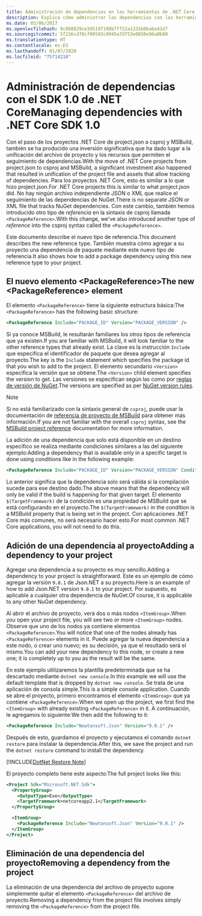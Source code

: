 ```yaml
---
title: Administración de dependencias en las herramientas de .NET Core
description: Explica cómo administrar las dependencias con las herramientas de .NET Core.
ms.date: 03/06/2017
ms.openlocfilehash: 9c088829ce3d5197198b7ff22a1331b8baba41d7
ms.sourcegitcommit: 5f236cd78cf09593c8945a7d753e0850e96a0b80
ms.translationtype: HT
ms.contentlocale: es-ES
ms.lasthandoff: 01/07/2020
ms.locfileid: "75714210"
---
```

# <a name="managing-dependencies-with-net-core-sdk-10"></a><span data-ttu-id="ffdf1-103">Administración de dependencias con el SDK 1.0 de .NET Core</span><span class="sxs-lookup"><span data-stu-id="ffdf1-103">Managing dependencies with .NET Core SDK 1.0</span></span>

<span data-ttu-id="ffdf1-104">Con el paso de los proyectos .NET Core de project.json a csproj y MSBuild, también se ha producido una inversión significativa que ha dado lugar a la unificación del archivo de proyecto y los recursos que permiten el seguimiento de dependencias.</span><span class="sxs-lookup"><span data-stu-id="ffdf1-104">With the move of .NET Core projects from project.json to csproj and MSBuild, a significant investment also happened that resulted in unification of the project file and assets that allow tracking of dependencies.</span></span> <span data-ttu-id="ffdf1-105">Para los proyectos .NET Core, esto es similar a lo que hizo project.json.</span><span class="sxs-lookup"><span data-stu-id="ffdf1-105">For .NET Core projects this is similar to what project.json did.</span></span> <span data-ttu-id="ffdf1-106">No hay ningún archivo independiente JSON o XML que realice el seguimiento de las dependencias de NuGet.</span><span class="sxs-lookup"><span data-stu-id="ffdf1-106">There is no separate JSON or XML file that tracks NuGet dependencies.</span></span> <span data-ttu-id="ffdf1-107">Con este cambio, también hemos introducido otro tipo de *referencia* en la sintaxis de csproj llamada `<PackageReference>`.</span><span class="sxs-lookup"><span data-stu-id="ffdf1-107">With this change, we've also introduced another type of *reference* into the csproj syntax called the `<PackageReference>`.</span></span> 

<span data-ttu-id="ffdf1-108">Este documento describe el nuevo tipo de referencia.</span><span class="sxs-lookup"><span data-stu-id="ffdf1-108">This document describes the new reference type.</span></span> <span data-ttu-id="ffdf1-109">También muestra cómo agregar a su proyecto una dependencia de paquete mediante este nuevo tipo de referencia.</span><span class="sxs-lookup"><span data-stu-id="ffdf1-109">It also shows how to add a package dependency using this new reference type to your project.</span></span> 

## <a name="the-new-packagereference-element"></a><span data-ttu-id="ffdf1-110">El nuevo elemento \<PackageReference></span><span class="sxs-lookup"><span data-stu-id="ffdf1-110">The new \<PackageReference> element</span></span>
<span data-ttu-id="ffdf1-111">El elemento `<PackageReference>` tiene la siguiente estructura básica:</span><span class="sxs-lookup"><span data-stu-id="ffdf1-111">The `<PackageReference>` has the following basic structure:</span></span>

```xml
<PackageReference Include="PACKAGE_ID" Version="PACKAGE_VERSION" />
```

<span data-ttu-id="ffdf1-112">Si ya conoce MSBuild, le resultarán familiares los otros tipos de referencia que ya existen.</span><span class="sxs-lookup"><span data-stu-id="ffdf1-112">If you are familiar with MSBuild, it will look familiar to the other reference types that already exist.</span></span> <span data-ttu-id="ffdf1-113">La clave es la instrucción `Include` que especifica el identificador de paquete que desea agregar al proyecto.</span><span class="sxs-lookup"><span data-stu-id="ffdf1-113">The key is the `Include` statement which specifies the package id that you wish to add to the project.</span></span> <span data-ttu-id="ffdf1-114">El elemento secundario `<Version>` especifica la versión que se obtiene.</span><span class="sxs-lookup"><span data-stu-id="ffdf1-114">The `<Version>` child element specifies the version to get.</span></span> <span data-ttu-id="ffdf1-115">Las versiones se especifican según las como por [reglas de versión de NuGet](/nuget/create-packages/dependency-versions#version-ranges).</span><span class="sxs-lookup"><span data-stu-id="ffdf1-115">The versions are specified as per [NuGet version rules](/nuget/create-packages/dependency-versions#version-ranges).</span></span>

> [!NOTE]
> <span data-ttu-id="ffdf1-116">Si no está familiarizado con la sintaxis general de `csproj`, puede usar la documentación de [referencia de proyecto de MSBuild](/visualstudio/msbuild/msbuild-project-file-schema-reference) para obtener más información.</span><span class="sxs-lookup"><span data-stu-id="ffdf1-116">If you are not familiar with the overall `csproj` syntax, see the [MSBuild project reference](/visualstudio/msbuild/msbuild-project-file-schema-reference) documentation for more information.</span></span>  

<span data-ttu-id="ffdf1-117">La adición de una dependencia que solo está disponible en un destino específico se realiza mediante condiciones similares a las del siguiente ejemplo:</span><span class="sxs-lookup"><span data-stu-id="ffdf1-117">Adding a dependency that is available only in a specific target is done using conditions like in the following example:</span></span>

```xml
<PackageReference Include="PACKAGE_ID" Version="PACKAGE_VERSION" Condition="'$(TargetFramework)' == 'netcoreapp2.1'" />
```

<span data-ttu-id="ffdf1-118">Lo anterior significa que la dependencia solo será válida si la compilación sucede para ese destino dado.</span><span class="sxs-lookup"><span data-stu-id="ffdf1-118">The above means that the dependency will only be valid if the build is happening for that given target.</span></span> <span data-ttu-id="ffdf1-119">El elemento `$(TargetFramework)` de la condición es una propiedad de MSBuild que se está configurando en el proyecto.</span><span class="sxs-lookup"><span data-stu-id="ffdf1-119">The `$(TargetFramework)` in the condition is a MSBuild property that is being set in the project.</span></span> <span data-ttu-id="ffdf1-120">Con aplicaciones .NET Core más comunes, no será necesario hacer esto.</span><span class="sxs-lookup"><span data-stu-id="ffdf1-120">For most common .NET Core applications, you will not need to do this.</span></span> 

## <a name="adding-a-dependency-to-your-project"></a><span data-ttu-id="ffdf1-121">Adición de una dependencia al proyecto</span><span class="sxs-lookup"><span data-stu-id="ffdf1-121">Adding a dependency to your project</span></span>
<span data-ttu-id="ffdf1-122">Agregar una dependencia a su proyecto es muy sencillo.</span><span class="sxs-lookup"><span data-stu-id="ffdf1-122">Adding a dependency to your project is straightforward.</span></span> <span data-ttu-id="ffdf1-123">Este es un ejemplo de cómo agregar la versión `9.0.1` de Json.NET a su proyecto.</span><span class="sxs-lookup"><span data-stu-id="ffdf1-123">Here is an example of how to add Json.NET version `9.0.1` to your project.</span></span> <span data-ttu-id="ffdf1-124">Por supuesto, es aplicable a cualquier otra dependencia de NuGet.</span><span class="sxs-lookup"><span data-stu-id="ffdf1-124">Of course, it is applicable to any other NuGet dependency.</span></span> 

<span data-ttu-id="ffdf1-125">Al abrir el archivo de proyecto, verá dos o más nodos `<ItemGroup>`.</span><span class="sxs-lookup"><span data-stu-id="ffdf1-125">When you open your project file, you will see two or more `<ItemGroup>` nodes.</span></span> <span data-ttu-id="ffdf1-126">Observe que uno de los nodos ya contiene elementos `<PackageReference>`.</span><span class="sxs-lookup"><span data-stu-id="ffdf1-126">You will notice that one of the nodes already has `<PackageReference>` elements in it.</span></span> <span data-ttu-id="ffdf1-127">Puede agregar la nueva dependencia a este nodo, o crear uno nuevo; es su decisión, ya que el resultado será el mismo.</span><span class="sxs-lookup"><span data-stu-id="ffdf1-127">You can add your new dependency to this node, or create a new one; it is completely up to you as the result will be the same.</span></span> 

<span data-ttu-id="ffdf1-128">En este ejemplo utilizaremos la plantilla predeterminada que se ha descartado mediante `dotnet new console`.</span><span class="sxs-lookup"><span data-stu-id="ffdf1-128">In this example we will use the default template that is dropped by `dotnet new console`.</span></span> <span data-ttu-id="ffdf1-129">Se trata de una aplicación de consola simple.</span><span class="sxs-lookup"><span data-stu-id="ffdf1-129">This is a simple console application.</span></span> <span data-ttu-id="ffdf1-130">Cuando se abre el proyecto, primero encontramos el elemento `<ItemGroup>` que ya contiene `<PackageReference>`.</span><span class="sxs-lookup"><span data-stu-id="ffdf1-130">When we open up the project, we first find the `<ItemGroup>` with already existing `<PackageReference>` in it.</span></span> <span data-ttu-id="ffdf1-131">A continuación, le agregamos lo siguiente:</span><span class="sxs-lookup"><span data-stu-id="ffdf1-131">We then add the following to it:</span></span>

```xml
<PackageReference Include="Newtonsoft.Json" Version="9.0.1" />
```

<span data-ttu-id="ffdf1-132">Después de esto, guardamos el proyecto y ejecutamos el comando `dotnet restore` para instalar la dependencia.</span><span class="sxs-lookup"><span data-stu-id="ffdf1-132">After this, we save the project and run the `dotnet restore` command to install the dependency.</span></span> 

[!INCLUDE[DotNet Restore Note](~/includes/dotnet-restore-note.md)]

<span data-ttu-id="ffdf1-133">El proyecto completo tiene este aspecto:</span><span class="sxs-lookup"><span data-stu-id="ffdf1-133">The full project looks like this:</span></span>

```xml
<Project Sdk="Microsoft.NET.Sdk">
  <PropertyGroup>
    <OutputType>Exe</OutputType>
    <TargetFramework>netcoreapp2.1</TargetFramework>
  </PropertyGroup>

  <ItemGroup>
    <PackageReference Include="Newtonsoft.Json" Version="9.0.1" />
  </ItemGroup>
</Project>
```

## <a name="removing-a-dependency-from-the-project"></a><span data-ttu-id="ffdf1-134">Eliminación de una dependencia del proyecto</span><span class="sxs-lookup"><span data-stu-id="ffdf1-134">Removing a dependency from the project</span></span>
<span data-ttu-id="ffdf1-135">La eliminación de una dependencia del archivo de proyecto supone simplemente quitar el elemento `<PackageReference>` del archivo de proyecto.</span><span class="sxs-lookup"><span data-stu-id="ffdf1-135">Removing a dependency from the project file involves simply removing the `<PackageReference>` from the project file.</span></span>

